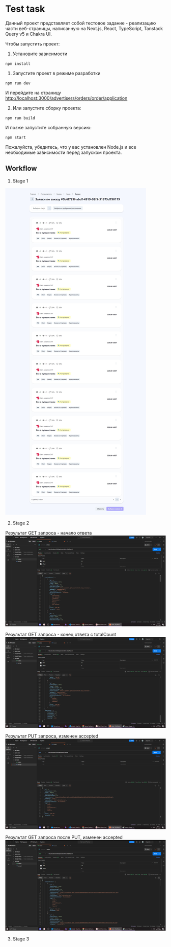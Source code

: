 # Test task

Данный проект представляет собой тестовое задание - реализацию части веб-страницы, написанную на Next.js, React, TypeScript, Tanstack Query v5 и Chakra UI.

Чтобы запустить проект:

1. Установите зависимости

```
npm install
```

1. Запустите проект в режиме разработки

```
npm run dev
```

И перейдите на страницу [http://localhost:3000/advertisers/orders/order/application](http://localhost:3000/advertisers/orders/order/application)

2. Или запустите сборку проекта:

```
npm run build
```

И позже запустите собранную версию:

```
npm start
```

Пожалуйста, убедитесь, что у вас установлен Node.js и все необходимые зависимости перед запуском проекта.

## Workflow

1. Stage 1

![Скриншот сверстанного компонента](./stage1_screen_full.jpg)

2. Stage 2

Результат GET запроса - начало ответа
![Результат GET запроса - начало ответа](./stage2_screen1.png)

Результат GET запроса - конец ответа с totalCount
![Результат GET запроса - конец ответа с totalCount](./stage2_screen2.png)

Результат PUT запроса, изменен accepted
![Результат PUT запроса, изменен accepted](./stage2_screen3.png)

Результат GET запроса после PUT, изменен accepted
![Результат GET запроса после PUT, изменен accepted](./stage2_screen4.png)

3. Stage 3
